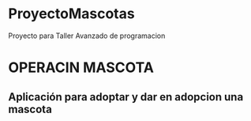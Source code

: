# ProyectoMascotas
Proyecto para Taller Avanzado de programacion

# OPERACIN MASCOTA
## Aplicación para adoptar y dar en adopcion una mascota
